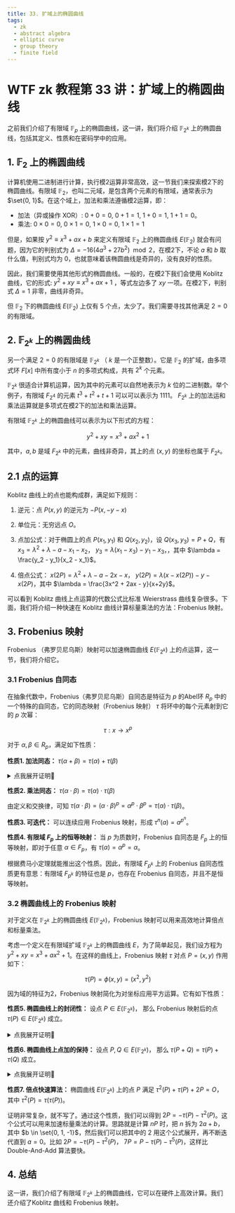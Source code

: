 ```yaml
---
title: 33. 扩域上的椭圆曲线
tags:
  - zk
  - abstract algebra
  - elliptic curve
  - group theory
  - finite field
---
```


# WTF zk 教程第 33 讲：扩域上的椭圆曲线

之前我们介绍了有限域 $\mathbb{F}_p$ 上的椭圆曲线，这一讲，我们将介绍 $\mathbb{F}_{2^k}$ 上的椭圆曲线，包括其定义、性质和在密码学中的应用。

## 1. $\mathbb{F}_2$ 上的椭圆曲线

计算机使用二进制进行计算，执行模2运算非常高效，这一节我们来探索模2下的椭圆曲线。有限域 $\mathbb{F}_2$，也叫二元域，是包含两个元素的有限域，通常表示为 $\set{0, 1}$。在这个域上，加法和乘法遵循模2运算，即：

- 加法（异或操作 XOR）: $0 + 0 = 0$, $0 + 1 = 1$, $1 + 0 = 1$, $1 + 1 = 0$。
- 乘法: $0 \times 0 = 0$, $0 \times 1 = 0$, $1 \times 0 = 0$, $1 \times 1 = 1$

但是，如果按 $y^2 \equiv x^3 + ax + b$ 来定义有限域 $\mathbb{F}_2$ 上的椭圆曲线 $E(\mathbb{F}_2)$ 就会有问题，因为它的判别式为 $\Delta= -16(4a^3 + 27b^2) \mod 2$，在模2下，不论 $a$ 和 $b$ 取什么值，判别式均为 0，也就意味着该椭圆曲线是奇异的，没有良好的性质。

因此，我们需要使用其他形式的椭圆曲线。一般的，在模2下我们会使用 Koblitz 曲线，它的形式: $y^2 + xy \equiv x^3 + ax + 1$ ，等式左边多了 $xy$ 一项。在模2下，判别式 $\Delta = 1$ 非零，曲线非奇异。

但 $\mathbb{F}_2$ 下的椭圆曲线 $E(\mathbb{F}_2)$ 上仅有 5 个点，太少了。我们需要寻找其他满足 $2 = 0$ 的有限域。

## 2. $\mathbb{F}_{2^k}$ 上的椭圆曲线

另一个满足 $2=0$ 的有限域是 $\mathbb{F}_{2^k}$ （ $k$ 是一个正整数）。它是 $\mathbb{F}_{2}$ 的扩域，由多项式环 $F[x]$ 中所有度小于 $n$ 的多项式构成，共有 $2^k$ 个元素。 

$\mathbb{F}_{2^k}$ 很适合计算机运算，因为其中的元素可以自然地表示为 $k$ 位的二进制数。举个例子，有限域 $F_{2^4}$ 的元素 $t^3 + t^2 + t + 1$ 可以可以表示为 $1111$。 $F_{2^k}$ 上的加法运和乘法运算就是多项式在模2下的加法和乘法运算。

有限域 $\mathbb{F}_{2^k}$ 上的椭圆曲线可以表示为以下形式的方程：

$$
y^2 + xy = x^3 + ax^2 + 1
$$

其中，$a, b$ 是域 $F_{2^k}$ 中的元素，曲线非奇异，其上的点 $(x, y)$ 的坐标也属于 $F_{2^k}$。

## 2.1 点的运算

Koblitz 曲线上的点也能构成群，满足如下规则：

1. 逆元：点 $P(x, y)$ 的逆元为 $-P(x, -y-x)$

2. 单位元：无穷远点 $O$。

3. 点加公式：对于椭圆上的点 $P(x_1, y_1)$ 和 $Q(x_2, y_2)$，设 $Q(x_3, y_3) = P + Q$，有 $x_3 = \lambda^2 + \lambda -a -x_1 - x_2$， $y_3 =  \lambda(x_1-x_3) - y_1 - x_3$，，其中 $\lambda = \frac{y_2 - y_1}{x_2 - x_1}$。

4. 倍点公式： $x(2P) = \lambda^2 + \lambda -a - 2x - x$， $y(2P)= \lambda(x-x(2P)) - y - x(2P)$，其中 $\lambda = \frac{3x^2 + 2ax - y}{x+2y}$。

可以看到 Koblitz 曲线上点运算的代数公式比标准 Weierstrass 曲线复杂很多。下面，我们将介绍一种快速在 Koblitz 曲线计算标量乘法的方法：Frobenius 映射。

## 3. Frobenius 映射

Frobenius （弗罗贝尼乌斯）映射可以加速椭圆曲线 $E(\mathbb{F}_{2^k})$ 上的点运算，这一节，我们将介绍它。

### 3.1 Frobenius 自同态

在抽象代数中，Frobenius（弗罗贝尼乌斯）自同态是特征为 $p$ 的Abel环 $R_p$ 中的一个特殊的自同态，它的同态映射（Frobenius 映射） $\tau$ 将环中的每个元素射到它的 $p$ 次幂：

$$
\tau: x \to x^p
$$

对于 $\alpha , \beta \in R_p$，满足如下性质：

**性质1. 加法同态：** $\tau(\alpha + \beta) = \tau(\alpha) + \tau(\beta)$

<details><summary>点我展开证明👀</summary>

根据定义， $\tau(\alpha + \beta) = (\alpha + \beta)^p$，根据二项式定理展开，除了 $\alpha^p$ 和 $\beta^p$ 两项之外，其余的系数都能被 $p$ 整除。由于环的特征是p，这些项的系数是0，可以删去。因此有 $(\alpha + \beta)^p = \alpha^p + \beta^p = \tau(\alpha) + \tau(\beta)$，证毕。

</details>

**性质2. 乘法同态：** $\tau(\alpha \cdot \beta) = \tau(\alpha) \cdot \tau(\beta)$

由定义和交换律，可知 $\tau(\alpha \cdot \beta) = (\alpha \cdot \beta)^p = \alpha^p \cdot \beta^p = \tau(\alpha) \cdot \tau(\beta)$。

**性质3. 可迭代：** 可以连续应用 Frobenius 映射，形成 $\tau^n(a) = a^{p^n}$。

**性质4. 有限域 $F_p$ 上的恒等映射：** 当 $p$ 为质数时，Frobenius 自同态是 $F_p$ 上的恒等映射，即对于任意 $\alpha \in F_p$，有 $\tau(\alpha) = \alpha^p = \alpha$。

根据费马小定理就能推出这个性质。因此，有限域 $F_{p^k}$ 上的 Frobenius 自同态性质更有意思：有限域 $F_{p^k}$ 的特征也是 $p$，也存在 Frobenius 自同态，并且不是恒等映射。

### 3.2 椭圆曲线上的 Frobenius 映射

对于定义在 $\mathbb{F}_{2^k}$ 上的椭圆曲线 $E(\mathbb{F}_{2^k})$，Frobenius 映射可以用来高效地计算倍点和标量乘法。

考虑一个定义在有限域扩域 $\mathbb{F}_{2^k}$ 上的椭圆曲线 $E$，为了简单起见，我们设方程为 $y^2 + xy = x^3 + ax^2 + 1$。在这样的曲线上，Frobenius 映射 $\tau$ 对点 $P = (x, y)$ 作用如下：

$$
\tau(P) = \phi(x, y) = (x^2, y^2)
$$

因为域的特征为2，Frobenius 映射简化为对坐标应用平方运算。它有如下性质：

**性质5. 椭圆曲线上的封闭性：** 设点 $P \in E(\mathbb{F}_{2^k})$， 那么 Frobenius 映射后的点 $\tau(P) \in E(\mathbb{F}_{2^k})$ 成立。

<details><summary>点我展开证明👀</summary>

根据定义， $\tau(P) = (\tau(x), \tau(y))$。因为点 $P$ 在椭圆曲线上，因此满足方程： $y^2 + xy - x^3 - ax^2 - 1 = 0$。等式两边同时进行 Frobenius 映射，有：

$\tau(y^2) + \tau(xy) - \tau(x^3) - \tau(ax^2) - \tau(1) = 0$

由于 Frobenius 映射的加法和乘法的同态，以及在 $F_p$ 上恒等映射的性质（系数上会用到），可以简化为：

$\tau(y)^2 + \tau(x)\tau(y) - \tau(x)^3 - a\tau(x)^2 - 1 = 0$

因此点 $\tau(P) = (\tau(x), \tau(y))$ 也满足椭圆曲线方程，在椭圆曲线 $E(\mathbb{F}_{2^k})$ 上。证毕。

</details>

**性质6. 椭圆曲线上点加的保持：** 设点 $P, Q \in E(\mathbb{F}_{2^k})$， 那么 $\tau(P + Q) = \tau(P) + \tau(Q)$ 成立。

<details><summary>点我展开证明👀</summary>

过程太复杂还没写。大致思路就是 $\tau$ 具有加法和乘法同态，以及以及在 $F_p$ 上恒等映射的性质（系数上会用到），因此能从点加法的公式推出 $\tau(P + Q) = \tau(P) + \tau(Q)$。

</details>

**性质7. 倍点快速算法：** 椭圆曲线 $E(\mathbb{F}_{2^k})$ 上的点 $P$ 满足 $\tau^2(P) + \tau(P) + 2P = O$，其中 $\tau^2(P) = \tau(\tau(P))$。 

证明非常复杂，就不写了。通过这个性质，我们可以得到 $2P = - \tau(P) - \tau^2(P)$。这个公式可以用来加速标量乘法的计算。思路就是计算 $nP$ 时，把 $n$ 拆为 $2a + b$，其中 $b \in \set{0, 1, -1}$，然后我们可以把其中的 2 用这个公式展开，再不断迭代直到 $a = 0$。比如 $2P = - \tau(P) - \tau^2(P)$， $7P = P - \tau(P) - \tau^5(P)$，这样比 Double-And-Add 算法要快。

## 4. 总结

这一讲，我们介绍了有限域 $\mathbb{F}_{2^k}$ 上的椭圆曲线，它可以在硬件上高效计算。我们还介绍了Koblitz 曲线和 Frobenius 映射。
